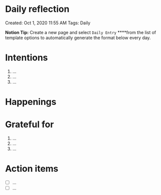 # Daily reflection

Created: Oct 1, 2020 11:55 AM
Tags: Daily

**Notion Tip:** Create a new page and select `Daily Entry` ****from the list of template options to automatically generate the format below every day.

# Intentions

1. ...
2. ...
3. ...

# Happenings

# Grateful for

1. ...
2. ...
3. ...

# Action items

- [ ]  ...
- [ ]  ...
